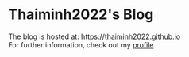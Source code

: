 # Thaiminh2022's Blog

The blog is hosted at: https://thaiminh2022.github.io </br>
For further information, check out my [profile](https://github.com/thaiminh2022)


